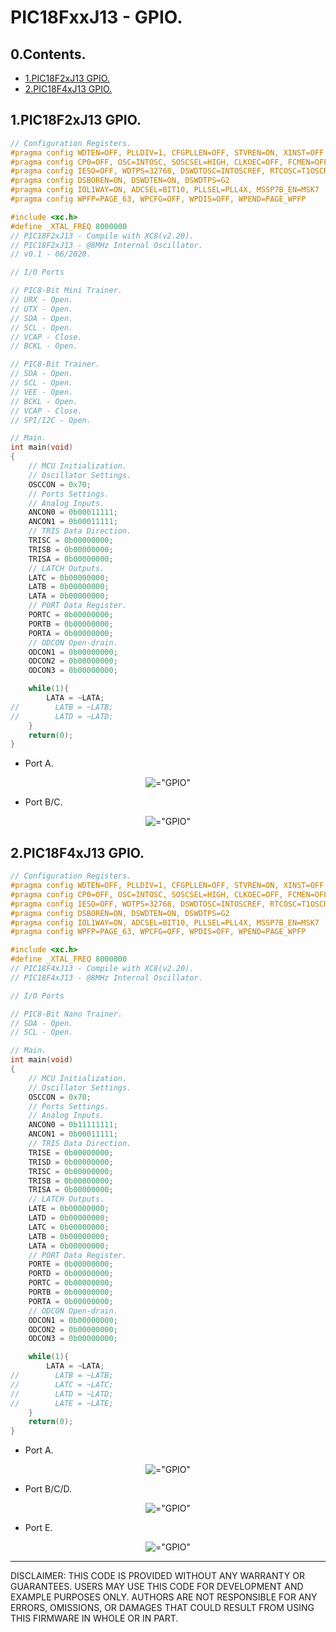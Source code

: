 # PIC18FxxJ13 - GPIO.

## 0.Contents.

- [1.PIC18F2xJ13 GPIO.](#1pic18f2xj13-gpio)
- [2.PIC18F4xJ13 GPIO.](#2pic18f4xj13-gpio)

## 1.PIC18F2xJ13 GPIO.

```c
// Configuration Registers.
#pragma config WDTEN=OFF, PLLDIV=1, CFGPLLEN=OFF, STVREN=ON, XINST=OFF
#pragma config CP0=OFF, OSC=INTOSC, SOSCSEL=HIGH, CLKOEC=OFF, FCMEN=OFF
#pragma config IESO=OFF, WDTPS=32768, DSWDTOSC=INTOSCREF, RTCOSC=T1OSCREF
#pragma config DSBOREN=ON, DSWDTEN=ON, DSWDTPS=G2
#pragma config IOL1WAY=ON, ADCSEL=BIT10, PLLSEL=PLL4X, MSSP7B_EN=MSK7
#pragma config WPFP=PAGE_63, WPCFG=OFF, WPDIS=OFF, WPEND=PAGE_WPFP

#include <xc.h>
#define _XTAL_FREQ 8000000
// PIC18F2xJ13 - Compile with XC8(v2.20).
// PIC18F2xJ13 - @8MHz Internal Oscillator.
// v0.1 - 06/2020.

// I/O Ports

// PIC8-Bit Mini Trainer.
// URX - Open.
// UTX - Open.
// SDA - Open.
// SCL - Open.
// VCAP - Close.
// BCKL - Open.

// PIC8-Bit Trainer.
// SDA - Open.
// SCL - Open.
// VEE - Open.
// BCKL - Open.
// VCAP - Close.
// SPI/I2C - Open.

// Main.
int main(void)
{
    // MCU Initialization.
    // Oscillator Settings.
    OSCCON = 0x70;
    // Ports Settings.
    // Analog Inputs.
    ANCON0 = 0b00011111;
    ANCON1 = 0b00011111;
    // TRIS Data Direction.
    TRISC = 0b00000000;
    TRISB = 0b00000000;
    TRISA = 0b00000000;
    // LATCH Outputs.
    LATC = 0b00000000;
    LATB = 0b00000000;
    LATA = 0b00000000;
    // PORT Data Register.
    PORTC = 0b00000000;
    PORTB = 0b00000000;
    PORTA = 0b00000000;
    // ODCON Open-drain.
    ODCON1 = 0b00000000;
    ODCON2 = 0b00000000;
    ODCON3 = 0b00000000;

    while(1){
        LATA = ~LATA;
//        LATB = ~LATB;
//        LATD = ~LATD;
    }
    return(0);
}
```

- Port A.

<p align="center"><img alt=="GPIO" src="./pics/gpio-a.png"></p>

- Port B/C.

<p align="center"><img alt=="GPIO" src="./pics/gpio.png"></p>

## 2.PIC18F4xJ13 GPIO.

```c
// Configuration Registers.
#pragma config WDTEN=OFF, PLLDIV=1, CFGPLLEN=OFF, STVREN=ON, XINST=OFF
#pragma config CP0=OFF, OSC=INTOSC, SOSCSEL=HIGH, CLKOEC=OFF, FCMEN=OFF
#pragma config IESO=OFF, WDTPS=32768, DSWDTOSC=INTOSCREF, RTCOSC=T1OSCREF
#pragma config DSBOREN=ON, DSWDTEN=ON, DSWDTPS=G2
#pragma config IOL1WAY=ON, ADCSEL=BIT10, PLLSEL=PLL4X, MSSP7B_EN=MSK7
#pragma config WPFP=PAGE_63, WPCFG=OFF, WPDIS=OFF, WPEND=PAGE_WPFP

#include <xc.h>
#define _XTAL_FREQ 8000000
// PIC18F4xJ13 - Compile with XC8(v2.20).
// PIC18F4xJ13 - @8MHz Internal Oscillator.

// I/O Ports

// PIC8-Bit Nano Trainer.
// SDA - Open.
// SCL - Open.

// Main.
int main(void)
{
    // MCU Initialization.
    // Oscillator Settings.
    OSCCON = 0x70;
    // Ports Settings.
    // Analog Inputs.
    ANCON0 = 0b11111111;
    ANCON1 = 0b00011111;
    // TRIS Data Direction.
    TRISE = 0b00000000;
    TRISD = 0b00000000;
    TRISC = 0b00000000;
    TRISB = 0b00000000;
    TRISA = 0b00000000;
    // LATCH Outputs.
    LATE = 0b00000000;
    LATD = 0b00000000;
    LATC = 0b00000000;
    LATB = 0b00000000;
    LATA = 0b00000000;
    // PORT Data Register.
    PORTE = 0b00000000;
    PORTD = 0b00000000;
    PORTC = 0b00000000;
    PORTB = 0b00000000;
    PORTA = 0b00000000;
    // ODCON Open-drain.
    ODCON1 = 0b00000000;
    ODCON2 = 0b00000000;
    ODCON3 = 0b00000000;

    while(1){
        LATA = ~LATA;
//        LATB = ~LATB;
//        LATC = ~LATC;
//        LATD = ~LATD;
//        LATE = ~LATE;
    }
    return(0);
}
```

- Port A.

<p align="center"><img alt=="GPIO" src="./pics/gpio-a.png"></p>

- Port B/C/D.

<p align="center"><img alt=="GPIO" src="./pics/gpio.png"></p>

- Port E.

<p align="center"><img alt=="GPIO" src="./pics/gpio-e.png"></p>

---
DISCLAIMER: THIS CODE IS PROVIDED WITHOUT ANY WARRANTY OR GUARANTEES.
USERS MAY USE THIS CODE FOR DEVELOPMENT AND EXAMPLE PURPOSES ONLY.
AUTHORS ARE NOT RESPONSIBLE FOR ANY ERRORS, OMISSIONS, OR DAMAGES THAT COULD
RESULT FROM USING THIS FIRMWARE IN WHOLE OR IN PART.